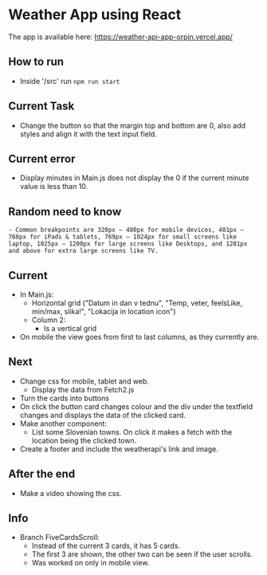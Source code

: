# Weather App using React

The app is available here: https://weather-api-app-orpin.vercel.app/

## How to run
- Inside '/src' run ```npm run start```

## Current Task
- Change the button so that the margin top and bottom are 0, also add styles and align it with the text input field.

## Current error
- Display minutes in Main.js does not display the 0 if the current minute value is less than 10.

## Random need to know
    - Common breakpoints are 320px — 480px for mobile devices, 481px — 768px for iPads & tablets, 769px — 1024px for small screens like laptop, 1025px — 1200px for large screens like Desktops, and 1201px and above for extra large screens like TV.

## Current
- In Main.js:
    - Horizontal grid ("Datum in dan v tednu", "Temp, veter, feelsLike, min/max, slika!", "Lokacija in location icon")
    - Column 2:
        - Is a vertical grid 
- On mobile the view goes from first to last columns, as they currently are.

## Next
- Change css for mobile, tablet and web.
    - Display the data from Fetch2.js
- Turn the cards into buttons
- On click the button card changes colour and the div under the textfield changes and displays the data of the clicked card.
- Make another component: 
    - List some Slovenian towns. On click it makes a fetch with the location being the clicked town.
- Create a footer and include the weatherapi's link and image.

## After the end
- Make a video showing the css.

## Info
- Branch FiveCardsScroll:
    - Instead of the current 3 cards, it has 5 cards.
    - The first 3 are shown, the other two can be seen if the user scrolls. 
    - Was worked on only in mobile view.